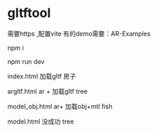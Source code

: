 # gltftool
需要https ,配置vite
有的demo需要：AR-Examples


npm i 

npm run dev


index.html 加载gltf 房子

argltf.html  ar + 加载gltf tree 

model_obj.html ar+ 加载obj+mtl  fish

model.html 没成功 tree 
